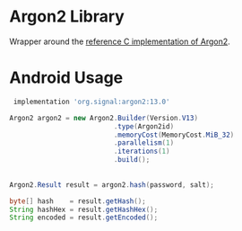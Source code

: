 Argon2 Library
==

Wrapper around the [reference C implementation of Argon2](https://github.com/P-H-C/phc-winner-argon2).

Android Usage
==

```gradle
 implementation 'org.signal:argon2:13.0'
```

```java
Argon2 argon2 = new Argon2.Builder(Version.V13)
                          .type(Argon2id)
                          .memoryCost(MemoryCost.MiB_32)
                          .parallelism(1)
                          .iterations(1)
                          .build();
                          
                          
Argon2.Result result = argon2.hash(password, salt);

byte[] hash    = result.getHash();
String hashHex = result.getHashHex();
String encoded = result.getEncoded();
```

